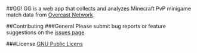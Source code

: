 ##GG!
GG is a web app  that collects and analyzes Minecraft PvP minigame match data from [Overcast Network](http://www.oc.tc).

##Contributing
###General
Please submit bug reports or feature suggestions on the [issues page](https://github.com/bcbwilla/gg/issues?state=open).

###License
[GNU Public Licens](http://www.gnu.org/copyleft/gpl.html)
